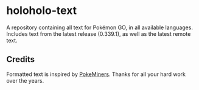 # holoholo-text
A repository containing all text for Pokémon GO, in all available languages.  
Includes text from the latest release (0.339.1), as well as the latest remote text.

## Credits
Formatted text is inspired by [PokeMiners](https://github.com/PokeMiners). Thanks for all your hard work over the years.